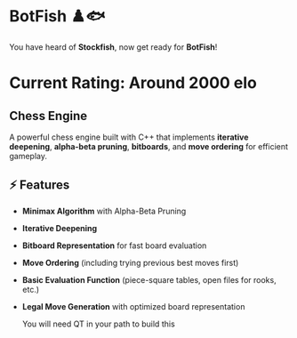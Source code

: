 # BotFish ♟️🐟  
You have heard of **Stockfish**, now get ready for **BotFish**!  

# Current Rating: Around 2000 elo

## Chess Engine  

A powerful chess engine built with C++ that implements **iterative deepening**, **alpha-beta pruning**, **bitboards**, and **move ordering** for efficient gameplay.  

## ⚡ Features  

- **Minimax Algorithm** with Alpha-Beta Pruning  
- **Iterative Deepening** 
- **Bitboard Representation** for fast board evaluation  
- **Move Ordering** (including trying previous best moves first)  
- **Basic Evaluation Function** (piece-square tables, open files for rooks, etc.)  
- **Legal Move Generation** with optimized board representation

  You will need QT in your path to build this


